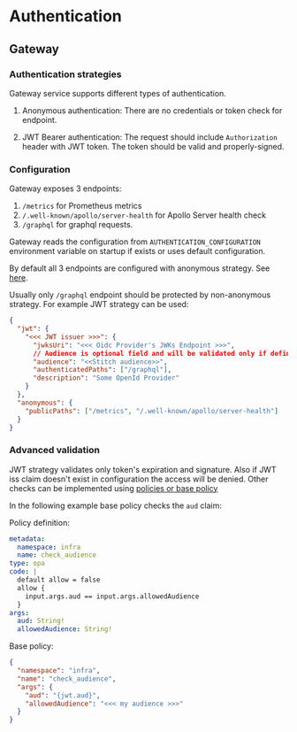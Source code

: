 # Authentication

## Gateway

### Authentication strategies

Gateway service supports different types of authentication.

1. Anonymous authentication: There are no credentials or token check for endpoint.

2. JWT Bearer authentication: The request should include `Authorization` header with JWT token. The token should be valid and properly-signed.

### Configuration

Gateway exposes 3 endpoints:

1. `/metrics` for Prometheus metrics
2. `/.well-known/apollo/server-health` for Apollo Server health check
3. `/graphql` for graphql requests.

Gateway reads the configuration from `AUTHENTICATION_CONFIGURATION` environment variable on startup if exists or uses default configuration.

By default all 3 endpoints are configured with anonymous strategy. See [here](../services/src/modules/config.ts).

Usually only `/graphql` endpoint should be protected by non-anonymous strategy. For example JWT strategy can be used:

```json
{
  "jwt": {
    "<<< JWT issuer >>>": {
      "jwksUri": "<<< Oidc Provider's JWKs Endpoint >>>",
      // Audience is optional field and will be validated only if defined. See below another way to validate audience using policies.
      "audience": "<<Stitch audience>>",
      "authenticatedPaths": ["/graphql"],
      "description": "Some OpenId Provider"
    }
  },
  "anonymous": {
    "publicPaths": ["/metrics", "/.well-known/apollo/server-health"]
  }
}
```

### Advanced validation

JWT strategy validates only token's expiration and signature. Also if JWT iss claim doesn't exist in configuration the access will be denied. Other checks can be implemented using [policies or base policy](./authorization.md)

In the following example base policy checks the `aud` claim:

Policy definition:

```yaml
metadata:
  namespace: infra
  name: check_audience
type: opa
code: |
  default allow = false
  allow {
    input.args.aud == input.args.allowedAudience
  }
args:
  aud: String!
  allowedAudience: String!
```

Base policy:

```json
{
  "namespace": "infra",
  "name": "check_audience",
  "args": {
    "aud": "{jwt.aud}",
    "allowedAudience": "<<< my audience >>>"
  }
}
```
